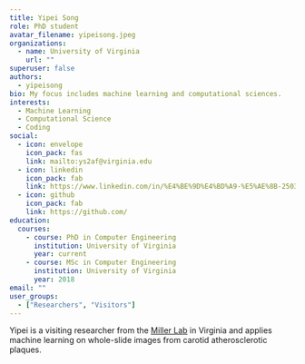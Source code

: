 ```yaml
---
title: Yipei Song
role: PhD student
avatar_filename: yipeisong.jpeg
organizations:
  - name: University of Virginia
    url: ""
superuser: false
authors:
  - yipeisong
bio: My focus includes machine learning and computational sciences.
interests:
  - Machine Learning
  - Computational Science
  - Coding
social:
  - icon: envelope
    icon_pack: fas
    link: mailto:ys2af@virginia.edu
  - icon: linkedin
    icon_pack: fab
    link: https://www.linkedin.com/in/%E4%BE%9D%E4%BD%A9-%E5%AE%8B-2503b8148
  - icon: github
    icon_pack: fab
    link: https://github.com/
education:
  courses:
    - course: PhD in Computer Engineering
      institution: University of Virginia
      year: current
    - course: MSc in Computer Engineering
      institution: University of Virginia
      year: 2018
email: ""
user_groups:
  - ["Researchers", "Visitors"]
---
```

Yipei is a visiting researcher from the [Miller Lab](http://millerlab.org/) in Virginia and applies machine learning on whole-slide images from carotid atherosclerotic plaques.
